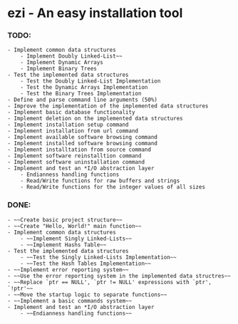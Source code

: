 # ezi - An easy installation tool

### TODO:
    - Implement common data structures
        - Implement Doubly Linked-List~~
        - Implement Dynamic Arrays
        - Implement Binary Trees
    - Test the implemented data structures
        - Test the Doubly Linked-List Implementation
        - Test the Dynamic Arrays Implementation
        - Test the Binary Trees Implementation
    - Define and parse command line arguments (50%)
    - Improve the implementation of the implemented data structures
    - Implement basic database functionality
    - Implement deletion on the implemented data structures
    - Implement installation setup command
    - Implement installation from url command
    - Implement available software browsing command
    - Implement installed software browsing command
    - Implement installtation from source command
    - Implement software reinstalltion command
    - Implement software uninstallation command
    - Implement and test an *I/O abstraction layer
        - Endianness handling functions
        - Read/Write functions for raw buffers and strings
        - Read/Write functions for the integer values of all sizes

### DONE:
    - ~~Create basic project structure~~
    - ~~Create "Hello, World!" main function~~
    - Implement common data structures
        - ~~Implement Singly Linked-Lists~~
        - ~~Implement Hashs Table~~
    - Test the implemented data structures
        - ~~Test the Singly Linked-Lists Implementation~~
        - ~~Test the Hash Tables Implementation~~
    - ~~Implement error reporting system~~
    - ~~Use the error reporting system in the implemented data structres~~
    - ~~Replace `ptr == NULL', `ptr != NULL' expressions with `ptr', `!ptr'~~
    - ~~Move the startup logic to separate functions~~
    - ~~Implement a basic commands system~~
    - Implement and test an *I/O abstraction layer
        - ~~Endianness handling functions~~
